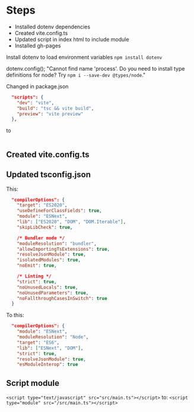 # Steps

- Installed dotenv dependencies
- Created vite.config.ts
- Updated script in index html to include module
- Installed gh-pages

Install dotenv to load environment variables `npm install dotenv`

dotenv.config();
"Cannot find name 'process'. Do you need to install type definitions for node? Try `npm i --save-dev @types/node`."

Changed in package.json

```json
  "scripts": {
    "dev": "vite",
    "build": "tsc && vite build",
    "preview": "vite preview"
  },
```

to

```json

```

## Created vite.config.ts

## Updated tsconfig.json

This:

```json
  "compilerOptions": {
    "target": "ES2020",
    "useDefineForClassFields": true,
    "module": "ESNext",
    "lib": ["ES2020", "DOM", "DOM.Iterable"],
    "skipLibCheck": true,

    /* Bundler mode */
    "moduleResolution": "bundler",
    "allowImportingTsExtensions": true,
    "resolveJsonModule": true,
    "isolatedModules": true,
    "noEmit": true,

    /* Linting */
    "strict": true,
    "noUnusedLocals": true,
    "noUnusedParameters": true,
    "noFallthroughCasesInSwitch": true
  }
```

To this:

```json
  "compilerOptions": {
    "module": "ESNext",
    "moduleResolution": "Node",
    "target": "ES6",
    "lib": ["ESNext", "DOM"],
    "strict": true,
    "resolveJsonModule": true,
    "esModuleInterop": true
```

## Script module

`<script type="text/javascript" src="src/main.ts"></script>` to:
`<script type="module" src="/src/main.ts"></script>`
